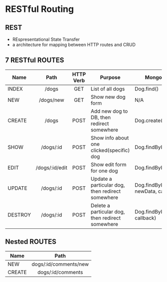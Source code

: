 # RESTful Routing

## REST 
- REspresentational State Transfer
- a architecture for mapping between HTTP routes and CRUD

## 7 RESTful ROUTES

Name       | Path          | HTTP Verb | Purpose                                          | Mongoose Method
---------- | :-----------: | :-------: | ------------------------------------------------ | ---------------
   INDEX   | /dogs         | GET       | List of all dogs                                 | Dog.find()
   NEW     | /dogs/new     | GET       | Show new dog form                                | N/A
   CREATE  | /dogs         | POST      | Add new dog to DB, then redirect somewhere       | Dog.create()
   SHOW    | /dogs/:id     | POST      | Show info about one clicked(specific) dog        | Dog.findById(id, callback)
   EDIT    | /dogs/:id/edit| POST      | Show edit form for one dog                       | Dog.findById(id, callback)
   UPDATE  | /dogs/:id     | POST      | Update a particular dog, then redirect somewhere | Dog.findByIdAndUpdate(id, newData, callback)
   DESTROY | /dogs/:id     | POST      | Delete a particular dog, then redirect somewhere | Dog.findByIdAndRemove(id, callback)

## Nested ROUTES

Name     | Path                 |
-------- | :------------------: |
NEW     | dogs/:id/comments/new |
CREATE  | dogs/:id/comments     |